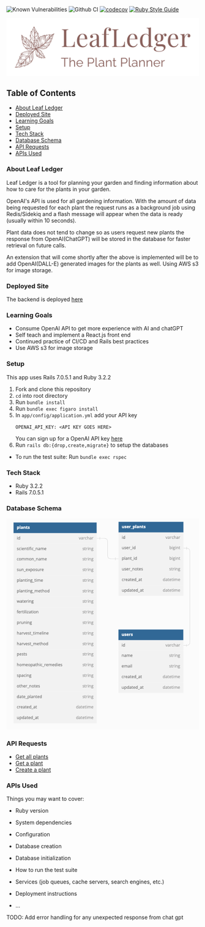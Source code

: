 ![Known Vulnerabilities](https://snyk.io/test/github/this-is-joeking/leaf-ledger-be/badge.svg)
![Github CI](https://github.com/this-is-joeking/leaf-ledger-be/actions/workflows/rubyonrails.yml/badge.svg)
[![codecov](https://codecov.io/gh/this-is-joeking/leaf-ledger-be/branch/main/graph/badge.svg?token=wNdmzeSeJZ)](https://codecov.io/gh/this-is-joeking/leaf-ledger-be)
[![Ruby Style Guide](https://img.shields.io/badge/code_style-rubocop-brightgreen.svg)](https://github.com/rubocop/rubocop)

![Leaf Ledger logo](/app/assets/images/logos/logo-transparent-png.png)

## Table of Contents
- [About Leaf Ledger](#about-leaf-ledger)
- [Deployed Site](#deployed-site)
- [Learning Goals](#learning-goals)
- [Setup](#setup)
- [Tech Stack](#tech-stack)
- [Database Schema](#database-schema)
- [API Requests](#api-requests)
- [APIs Used](#apis-used)



### About Leaf Ledger
Leaf Ledger is a tool for planning your garden and finding information about how to care for the plants in your garden. 

OpenAI's API is used for all gardening information. With the amount of data being requested for each plant the request runs as a background job using Redis/Sidekiq and a flash message will appear when the data is ready (usually within 10 seconds). 

Plant data does not tend to change so as users request new plants the response from OpenAI(ChatGPT) will be stored in the database for faster retrieval on future calls.

An extension that will come shortly after the above is implemented will be to add OpenAI(DALL-E) generated images for the plants as well. Using AWS s3 for image storage.

### Deployed Site
The backend is deployed [here](https://leaf-ledger-be.herokuapp.com/)

### Learning Goals
- Consume OpenAI API to get more experience with AI and chatGPT
- Self teach and implement a React.js front end
- Continued practice of CI/CD and Rails best practices
- Use AWS s3 for image storage

### Setup
This app uses Rails 7.0.5.1 and Ruby 3.2.2

1. Fork and clone this repository
1. `cd` into root directory
1. Run `bundle install`
1. Run `bundle exec figaro install`
1. In `app/config/application.yml` add your API key
    ```
    OPENAI_API_KEY: <API KEY GOES HERE>
    ```
      You can sign up for a OpenAI API key [here](https://platform.openai.com/account/api-keys)
1. Run `rails db:{drop,create,migrate}` to setup the databases
- To run the test suite: Run `bundle exec rspec`
### Tech Stack
- Ruby 3.2.2
- Rails 7.0.5.1

### Database Schema
![datbase diagram](/app/assets/images/db-diagram.png)

### API Requests
- [Get all plants](/docs/api_requests/plant_index.md)
- [Get a plant](/docs/api_requests/plant_show.md)
- [Create a plant](/docs/api_requests/plant_show.md)
### APIs Used

Things you may want to cover:

* Ruby version

* System dependencies

* Configuration

* Database creation

* Database initialization

* How to run the test suite

* Services (job queues, cache servers, search engines, etc.)

* Deployment instructions

* ...


TODO: Add error handling for any unexpected response from chat gpt